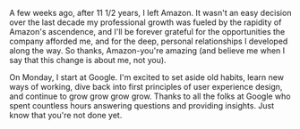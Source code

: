 A few weeks ago, after 11 1/2 years, I left Amazon. It wasn't an easy decision over the last decade my professional growth was fueled by the rapidity of Amazon's ascendence, and I'll be forever grateful for the opportunities the company afforded me, and for the deep, personal relationships I developed along the way. So thanks, Amazon-you're amazing (and believe me when I say that this change is about me, not you).

On Monday, I start at Google. I'm excited to set aside old habits, learn new ways of working, dive back into first principles of user experience design, and continue to grow grow grow grow. Thanks to all the folks at Google who spent countless hours answering questions and providing insights. Just know that you're not done yet.



